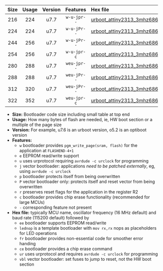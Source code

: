 |Size|Usage|Version|Features|Hex file|
|:-:|:-:|:-:|:-:|:--|
|216|224|u7.7|`w-u-jpr--`|[urboot_attiny2313_3mhz6864_230400bps_lednop_ur_vbl.hex](https://raw.githubusercontent.com/stefanrueger/urboot.hex/main/mcus/attiny2313/fcpu_3mhz6864/230400_bps/urboot_attiny2313_3mhz6864_230400bps_lednop_ur_vbl.hex)|
|224|224|u7.7|`w-u-jPr--`|[urboot_attiny2313_3mhz6864_230400bps_ur_vbl.hex](https://raw.githubusercontent.com/stefanrueger/urboot.hex/main/mcus/attiny2313/fcpu_3mhz6864/230400_bps/urboot_attiny2313_3mhz6864_230400bps_ur_vbl.hex)|
|244|256|u7.7|`w-u-jPr--`|[urboot_attiny2313_3mhz6864_230400bps_lednop_fr_ur_vbl.hex](https://raw.githubusercontent.com/stefanrueger/urboot.hex/main/mcus/attiny2313/fcpu_3mhz6864/230400_bps/urboot_attiny2313_3mhz6864_230400bps_lednop_fr_ur_vbl.hex)|
|254|256|u7.7|`w-u-jpr-c`|[urboot_attiny2313_3mhz6864_230400bps_lednop_fr_ce_ur_vbl.hex](https://raw.githubusercontent.com/stefanrueger/urboot.hex/main/mcus/attiny2313/fcpu_3mhz6864/230400_bps/urboot_attiny2313_3mhz6864_230400bps_lednop_fr_ce_ur_vbl.hex)|
|280|288|u7.7|`weu-jpr--`|[urboot_attiny2313_3mhz6864_230400bps_ee_lednop_ur_vbl.hex](https://raw.githubusercontent.com/stefanrueger/urboot.hex/main/mcus/attiny2313/fcpu_3mhz6864/230400_bps/urboot_attiny2313_3mhz6864_230400bps_ee_lednop_ur_vbl.hex)|
|288|288|u7.7|`weu-jPr--`|[urboot_attiny2313_3mhz6864_230400bps_ee_ur_vbl.hex](https://raw.githubusercontent.com/stefanrueger/urboot.hex/main/mcus/attiny2313/fcpu_3mhz6864/230400_bps/urboot_attiny2313_3mhz6864_230400bps_ee_ur_vbl.hex)|
|312|320|u7.7|`weu-jPr--`|[urboot_attiny2313_3mhz6864_230400bps_ee_lednop_fr_ur_vbl.hex](https://raw.githubusercontent.com/stefanrueger/urboot.hex/main/mcus/attiny2313/fcpu_3mhz6864/230400_bps/urboot_attiny2313_3mhz6864_230400bps_ee_lednop_fr_ur_vbl.hex)|
|322|352|u7.7|`weu-jpr-c`|[urboot_attiny2313_3mhz6864_230400bps_ee_lednop_fr_ce_ur_vbl.hex](https://raw.githubusercontent.com/stefanrueger/urboot.hex/main/mcus/attiny2313/fcpu_3mhz6864/230400_bps/urboot_attiny2313_3mhz6864_230400bps_ee_lednop_fr_ce_ur_vbl.hex)|

- **Size:** Bootloader code size including small table at top end
- **Usage:** How many bytes of flash are needed, ie, HW boot section or a multiple of the page size
- **Version:** For example, u7.6 is an urboot version, o5.2 is an optiboot version
- **Features:**
  + `w` bootloader provides `pgm_write_page(sram, flash)` for the application at `FLASHEND-4+1`
  + `e` EEPROM read/write support
  + `u` uses urprotocol requiring `avrdude -c urclock` for programming
  + `j` vector bootloader: applications *need to be patched externally*, eg, using `avrdude -c urclock`
  + `p` bootloader protects itself from being overwritten
  + `P` vector bootloader only: protects itself and reset vector from being overwritten
  + `r` preserves reset flags for the application in the register R2
  + `c` bootloader provides chip erase functionality (recommended for large MCUs)
  + `-` corresponding feature not present
- **Hex file:** typically MCU name, oscillator frequency (16 MHz default) and baud rate (115200 default) followed by
  + `ee` bootloader supports EEPROM read/write
  + `lednop` is a template bootloader with `mov rx,rx` nops as placeholders for LED operations
  + `fr` bootloader provides non-essential code for smoother error handing
  + `ce` bootloader provides a chip erase command
  + `ur` uses urprotocol and requires `avrdude -c urclock` for programming
  + `vbl` vector bootloader: set fuses to jump to reset, not the HW boot section
